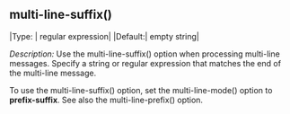 ## multi-line-suffix()

|Type: |     regular expression|
|Default:|   empty string|

*Description:* Use the multi-line-suffix() option when processing
multi-line messages. Specify a string or regular expression that matches
the end of the multi-line message.

To use the multi-line-suffix() option, set the multi-line-mode() option
to **prefix-suffix**. See also the multi-line-prefix() option.
